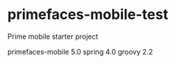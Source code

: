 primefaces-mobile-test
======================

Prime mobile starter project

primefaces-mobile 5.0
spring 4.0
groovy 2.2
